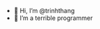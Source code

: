 - 👋 Hi, I’m @trinhthang
- 👀 I’m a terrible programmer

<!---
trinhthang/trinhthang is a ✨ special ✨ repository because its `README.md` (this file) appears on your GitHub profile.
You can click the Preview link to take a look at your changes.
--->

